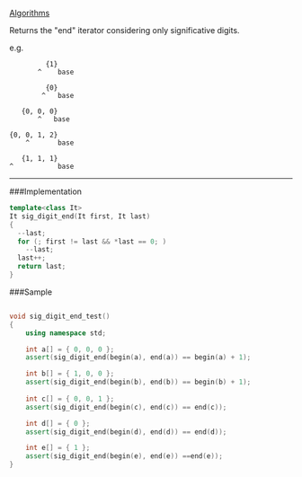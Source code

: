 
[Algorithms](algorithms.md)

Returns the "end" iterator considering only significative digits.


e.g.
```
         {1} 
       ^    base

         {0}
        ^   base

   {0, 0, 0} 
       ^   base

{0, 0, 1, 2} 
    ^       base

   {1, 1, 1} 
^           base
```

----

###Implementation

```cpp
template<class It>
It sig_digit_end(It first, It last)
{
  --last;
  for (; first != last && *last == 0; )
    --last;
  last++;
  return last;
}
```

###Sample

```cpp

void sig_digit_end_test()
{
    using namespace std;

    int a[] = { 0, 0, 0 };
    assert(sig_digit_end(begin(a), end(a)) == begin(a) + 1);

    int b[] = { 1, 0, 0 };
    assert(sig_digit_end(begin(b), end(b)) == begin(b) + 1);
    
    int c[] = { 0, 0, 1 };
    assert(sig_digit_end(begin(c), end(c)) == end(c));

    int d[] = { 0 };
    assert(sig_digit_end(begin(d), end(d)) == end(d));

    int e[] = { 1 };
    assert(sig_digit_end(begin(e), end(e)) ==end(e));        
}


```
